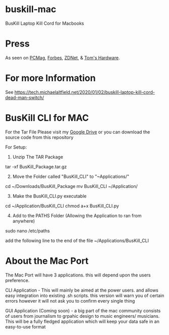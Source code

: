 # buskill-mac
BusKill Laptop Kill Cord for Macbooks

# Press

As seen on [PCMag](https://www.forbes.com/sites/daveywinder/2020/01/03/this-20-usb-cable-is-a-dead-mans-switch-for-your-linux-laptop/), [Forbes](https://www.pcmag.com/news/372806/programmers-usb-cable-can-kill-laptop-if-machine-is-yanked), [ZDNet](https://www.zdnet.com/article/new-usb-cable-kills-your-linux-laptop-if-stolen-in-a-public-place/), & [Tom's Hardware](https://www.tomshardware.com/news/the-buskill-usb-cable-secures-your-laptop-against-thieves).

# For more Information

See https://tech.michaelaltfield.net/2020/01/02/buskill-laptop-kill-cord-dead-man-switch/

# BusKill CLI for MAC

For the Tar File Please visit my [Google Drive](https://drive.google.com/file/d/1B7MakNrxXJQUI3989Z1r8iHH7cX1L6Q7/view?usp=sharing)
or you can download the source code from this repository 

For Setup:
1. Unzip The TAR Package

tar -xf BusKill_Package.tar.gz

2. Move the Folder called "BusKill_CLI" to "~Applications/"

cd ~/Downloads/BusKill_Package
mv BusKill_CLI ~/Application/

3. Make the BusKill_CLI.py executable 

cd ~/Application/BusKill_CLI
chmod a+x BusKill_CLI.py 

4. Add to the PATHS Folder (Allowing the Application to ran from anywhere) 

sudo nano /etc/paths

add the following line to the end of the file
~/Applications/BusKill_CLI

# About the Mac Port 

The Mac Port will have 3 applications. this will depend upon the users preference. 

CLI Application - This will mainly be aimed at the power users. and allows easy integration into existing .sh scripts. this version will warn you of certain errors however it will not ask you to confirm every single thing 

GUI Application (Coming soon) - a big part of the mac community consists of users from journalism to grpahic design to music engineers/ musicians. This will be a fully fledged application which will keep your data safe in an easy-to-use format 
